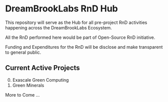 # DreamBrookLabs RnD Hub

This repository will serve as the Hub for all pre-project RnD activities happening across the DreamBrookLabs Ecosystem.

All the RnD performed here would be part of Open-Source RnD initiative.

Funding and Expenditures for the RnD will be disclose and make transparent to general public. 

## Current Active Projects 

0. Exascale Green Computing
1. Green Minerals

More to Come ...



